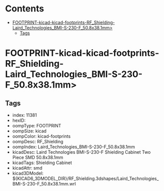 



Contents
========

* [FOOTPRINT-kicad-kicad-footprints-RF_Shielding-Laird_Technologies_BMI-S-230-F_50.8x38.1mm>](#footprint-kicad-kicad-footprints-rf_shielding-laird_technologies_bmi-s-230-f_508x381mm)
	* [Tags](#tags)

# FOOTPRINT-kicad-kicad-footprints-RF_Shielding-Laird_Technologies_BMI-S-230-F_50.8x38.1mm>

## Tags

- index: 11381
- hexID: 
- oompType: FOOTPRINT
- oompSize: kicad
- oompColor: kicad-footprints
- oompDesc: RF_Shielding
- oompIndex: Laird_Technologies_BMI-S-230-F_50.8x38.1mm
- kicadDesc: Laird Technologies BMI-S-230-F Shielding Cabinet Two Piece SMD 50.8x38.1mm
- kicadTags: Shielding Cabinet
- kicadAttr: smd
- kicad3DModel: ${KICAD6_3DMODEL_DIR}/RF_Shielding.3dshapes/Laird_Technologies_BMI-S-230-F_50.8x38.1mm.wrl
